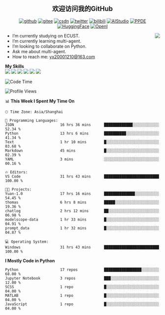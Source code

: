 <h2 align="center"> 欢迎访问我的GitHub</h2>

<p align="center">
  <a href="https://github.com/thomas-yanxin"><img src="https://img.shields.io/badge/GitHub-24292e" alt="github"></a>
  <a href="https://gitee.com/yanxin_thomas"><img src="https://img.shields.io/badge/Gitee-fe7300" alt="gitee"></a>
  <a href="https://blog.csdn.net/Mefishes"><img src="https://img.shields.io/badge/CSDN-cf000e" alt="csdn"></a>
  <a href="https://twitter.com/thomas_yanxin"><img src="https://img.shields.io/badge/Twitter-6495ED" alt="twitter"></a>
  <a href="https://space.bilibili.com/438539054?from=search&seid=8236420690670187274"><img src="https://img.shields.io/badge/-bilibili-blue" alt="bilibili"></a>
  <a href="https://aistudio.baidu.com/aistudio/personalcenter/thirdview/383005"><img src="https://img.shields.io/badge/-AIStudio-9cf" alt="AIStudio"></a>
  <a href="https://www.paddlepaddle.org.cn/ppdemd?n=/ppdemd/%E9%A2%9C%E9%91%AB"><img src="https://img.shields.io/badge/-PPDE-brightgreen" alt="PPDE"></a>
  <a href="https://huggingface.co/thomas-yanxin"><img src="https://img.shields.io/badge/-HuggingFace-yellow" alt="HuggingFace"></a>
  <a href="https://git.openi.org.cn/thomas-yanxin"><img src="https://img.shields.io/badge/-OpenI-337AFF" alt="OpenI"></a>
 
</p>

 <img align="right" src="https://github-readme-stats.vercel.app/api?username=thomas-yanxin&count_private=true&show_icons=true&bg_color=15,f2f7fd,E0EAFC" />


<!--
**thomas-yanxin/thomas-yanxin** is a  _special_  repository because its `README.md` (this file) appears on your GitHub profile.

Here are some ideas to get you started:
-->

-  I’m currently studying on ECUST.
-  I’m currently learning multi-agent.
-  I’m looking to collaborate on Python.
-  Ask me about multi-agent.
-  How to reach me: yx20001210@163.com


 **My Skills**  
![](https://img.shields.io/badge/-Python-3e74a2?style=flat-square&logo=Python&logoColor=fff)
![](https://img.shields.io/badge/-Matlab-FF4040?style=flat-square&logo=Matlab&logoColor=fff)
![](https://img.shields.io/badge/-Docker-2496ED?style=flat-square&logo=Docker&logoColor=fff)
![](https://img.shields.io/badge/-Linux-000000?style=flat-square&logo=Linux&logoColor=fff)
![](https://img.shields.io/badge/-MySQL-4479A1?style=flat-square&logo=MySQL&logoColor=fff)
![](https://img.shields.io/badge/-VScode-007ACC?style=flat-square&logo=VScode&logoColor=fff)

<!--START_SECTION:waka-->
![Code Time](http://img.shields.io/badge/Code%20Time-1%2C050%20hrs%2021%20mins-blue)

![Profile Views](http://img.shields.io/badge/Profile%20Views-19-blue)

📊 **This Week I Spent My Time On** 

```text
🕑︎ Time Zone: Asia/Shanghai

💬 Programming Languages: 
JSON                     16 hrs 36 mins      █████████████░░░░░░░░░░░░   52.34 % 
Python                   13 hrs 6 mins       ██████████░░░░░░░░░░░░░░░   41.34 % 
Text                     1 hr 10 mins        █░░░░░░░░░░░░░░░░░░░░░░░░   03.68 % 
Markdown                 45 mins             █░░░░░░░░░░░░░░░░░░░░░░░░   02.39 % 
YAML                     3 mins              ░░░░░░░░░░░░░░░░░░░░░░░░░   00.16 % 

🔥 Editors: 
VS Code                  31 hrs 43 mins      █████████████████████████   100.00 % 

🐱‍💻 Projects: 
Yuan-1.0                 17 hrs 16 mins      ██████████████░░░░░░░░░░░   54.45 % 
thomas                   6 hrs 8 mins        █████░░░░░░░░░░░░░░░░░░░░   19.36 % 
chatlog                  2 hrs 12 mins       ██░░░░░░░░░░░░░░░░░░░░░░░   06.98 % 
modelscope-data          1 hr 33 mins        █░░░░░░░░░░░░░░░░░░░░░░░░   04.91 % 
prompt_data              1 hr 32 mins        █░░░░░░░░░░░░░░░░░░░░░░░░   04.87 % 

💻 Operating System: 
Windows                  31 hrs 43 mins      █████████████████████████   100.00 % 
```

**I Mostly Code in Python** 

```text
Python                   17 repos            █████████████████░░░░░░░░   68.00 % 
Jupyter Notebook         3 repos             ███░░░░░░░░░░░░░░░░░░░░░░   12.00 % 
SCSS                     1 repo              █░░░░░░░░░░░░░░░░░░░░░░░░   04.00 % 
MATLAB                   1 repo              █░░░░░░░░░░░░░░░░░░░░░░░░   04.00 % 
JavaScript               1 repo              █░░░░░░░░░░░░░░░░░░░░░░░░   04.00 % 
```




<!--END_SECTION:waka-->

